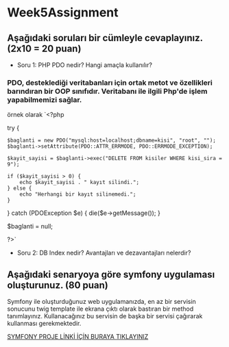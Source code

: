 # Week5Assignment

## Aşağıdaki soruları bir cümleyle cevaplayınız. (2x10 = 20 puan)
- Soru 1: PHP PDO nedir? Hangi amaçla kullanılır?
### PDO, desteklediği veritabanları için ortak metot ve özellikleri barındıran bir OOP sınıfıdır. Veritabanı ile ilgili Php'de işlem yapabilmemizi sağlar.
örnek olarak `<?php

try {

    $baglanti = new PDO("mysql:host=localhost;dbname=kisi", "root", "");
    $baglanti->setAttribute(PDO::ATTR_ERRMODE, PDO::ERRMODE_EXCEPTION);

    $kayit_sayisi = $baglanti->exec("DELETE FROM kisiler WHERE kisi_sira = 9");

    if ($kayit_sayisi > 0) {
        echo $kayit_sayisi . " kayıt silindi.";
    } else {
        echo "Herhangi bir kayıt silinemedi.";
    }

} catch (PDOException $e) {
    die($e->getMessage());
}

$baglanti = null;

?>`

- Soru 2: DB Index nedir? Avantajları ve dezavantajları nelerdir?

## Aşağıdaki senaryoya göre symfony uygulaması oluşturunuz. (80 puan)
Symfony ile oluşturduğunuz web uygulamanızda, en az bir servisin sonucunu twig template ile ekrana çıktı olarak bastıran bir method tanımlayınız. Kullanacağınız bu servisin de başka bir servisi çağırarak kullanması gerekmektedir.

[SYMFONY PROJE LİNKİ İÇİN BURAYA TIKLAYINIZ](https://github.com/Blackcloud00/week5homework)

